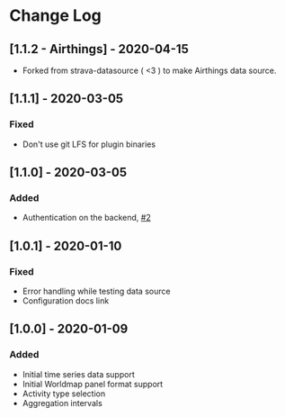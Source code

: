 # Change Log

## [1.1.2 - Airthings] - 2020-04-15

- Forked from strava-datasource ( <3 ) to make Airthings data source.

## [1.1.1] - 2020-03-05

### Fixed
- Don't use git LFS for plugin binaries

## [1.1.0] - 2020-03-05

### Added
- Authentication on the backend, [#2](https://github.com/grafana/strava-datasource/issues/2)

## [1.0.1] - 2020-01-10

### Fixed
- Error handling while testing data source
- Configuration docs link

## [1.0.0] - 2020-01-09

### Added
- Initial time series data support
- Initial Worldmap panel format support
- Activity type selection
- Aggregation intervals

